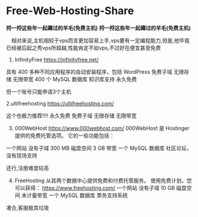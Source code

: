 # Free-Web-Hosting-Share
__捋一捋这些年一起薅过的羊毛(免费主机)__
__捋一捋这些年一起薅过的羊毛(免费主机)__




　相对来说,主机相较于vps而言更加容易上手,vps要有一定编程能力,但是,他毕竟已经被后起之秀vps所超越,性能肯定不如vps,不过好在便宜甚至免费
 
 
 1. InfinityFree
https://infinityfree.net/

具有 400 多种不同应用程序的自动安装程序，包括 WordPress
免费子域
无限存储
无限带宽
400 个 MySQL 数据库
知识库支持
永久免费


但一个账号只能申请3个主机


2.ultifreehosting
https://ultifreehosting.com/

这个也极力推荐!!!!
永久免费
免费子域
无限存储
无限带宽


3. 000WebHost
https://www.000webhost.com/
000WebHost 是 Hostinger 提供的免费托管选项。 它的一些功能包括：

一个网站
没有子域
300 MB 磁盘空间
3 GB 带宽
一个 MySQL 数据库
社区论坛，没有现场支持

还行,注册难度较高


4. FreeHosting 从其两个数据中心提供免费和付费托管服务。 使用免费计划，您可以获得：
https://www.freehosting.com/
一个网站
没有子域
10 GB 磁盘空间
未计量带宽
一个 MySQL 数据库
票务支持系统

凑合,客服极其垃圾


